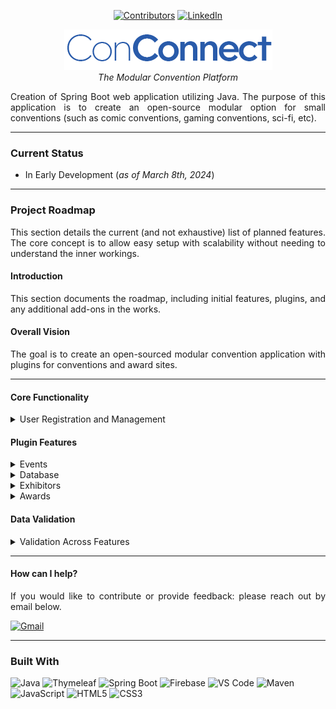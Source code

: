<a name="readme-top"></a>


<div align="center">

[![Contributors][contributors-shield]][contributors-url] [![LinkedIn][linkedin-shield]][linkedin-url]

</div>
<div align="center">

![conconnect_logo.png](src%2Fmain%2Fresources%2Fstatic%2Fconconnect_logo.png)
<br><i>The Modular Convention Platform</i>
</div>



  <div align="justify">
    Creation of Spring Boot web application utilizing Java. The purpose of this application is to create an open-source modular option for small conventions (such as comic conventions, gaming conventions, sci-fi, etc).
</div>

<hr>

### Current Status
- In Early Development (<i>as of March 8th, 2024</i>)

<hr>

### Project Roadmap
<div align="justify">
This section details the current (and not exhaustive) list of planned features. The core concept is to allow easy setup with scalability without needing to understand the inner workings.

#### Introduction
This section documents the roadmap, including initial features, plugins, and any additional add-ons in the works.

#### Overall Vision
The goal is to create an open-sourced modular convention application with plugins for conventions and award sites.

</div>

<hr>

#### Core Functionality
<details><summary>User Registration and Management</summary>

- [X] **User Registration**
  - [X] User Creation
  - [ ] User Login
  - [X] User Password Encryption
    - Custom Username: Check to ensure the username does not exist.
    - Create user in the database.
    - Hash password/security features.
    - Include user data fields: First Name, Last Name, Pronouns, Email Address, Password (with confirmation), Mailing Address, Phone Number.
    - Sign-up button to submit registration.
- [ ] **User Profile Maintenance**
  - [ ] Profile landing page
  - Ability to change password, update pronouns, add/update profile picture.
  - Update mailing address and phone number.
- [ ] **User Roles**
  - [ ] Add custom roles
  - [ ] Set permissions of custom roles
  - Dropdown with roles and associated permissions.

</details>

#### Plugin Features
<details><summary>Events</summary>

- [ ] **Electronic Event Tickets**: Attach electronic tickets to user badges.
- [ ] **QR Codes for Event (Attendee)**: Generate and manage QR codes for electronic tickets.
- [ ] **Printed Event Tickets**: Provide options for printing event tickets.
- [ ] **QR Code Scanner for Event (Organizers)**: Dashboard for organizers to scan QR codes; ability to see who is still missing in real-time.
- [ ] **Payment**: Integration with various payment systems for processing transactions.
- [ ] Create Events
- [ ] Modify Events
- [ ] Delete Events

</details>

<details><summary>Database</summary>

- [ ] **Firebase Plugin**
- [ ] **MySQL Plugin**

</details>

<details><summary>Exhibitors</summary>

- [ ] Automated QR Code Creation
- [ ] QR Code Scanner
- [ ] Exhibitor Profile
- [ ] Tools and systems for managing exhibitor information and activities.

</details>

<details><summary>Awards</summary>

- [ ] Categories
- [ ] Nominations
- [ ] Voting

</details>

#### Data Validation
<details><summary>Validation Across Features</summary>

- [ ] **Object Validation**
  - Ensure all data fields across Events, Users, and Database categories are validated and follow predefined rules and standards.

</details>


<hr>

#### How can I help?
<div align="justify">
If you would like to contribute or provide feedback: please reach out by email below.</div>

[![Gmail](https://img.shields.io/badge/Gmail-EA4335.svg?style=for-the-badge&logo=gmail&logoColor=white)](mailto:akiraka@gmail.com)

<hr>

### Built With


![Java](https://img.shields.io/badge/java-%23ED8B00.svg?style=for-the-badge&logo=openjdk&logoColor=white)
![Thymeleaf](https://img.shields.io/badge/Thymeleaf-005F0F.svg?style=for-the-badge&logo=Thymeleaf&logoColor=white)
![Spring Boot](https://img.shields.io/badge/Spring%20Boot-6DB33F.svg?style=for-the-badge&logo=Spring-Boot&logoColor=white)
![Firebase](https://img.shields.io/badge/Firebase-FFCA28.svg?style=for-the-badge&logo=Firebase&logoColor=black)
![VS Code](https://img.shields.io/badge/Visual%20Studio%20Code-007ACC.svg?style=for-the-badge&logo=Visual-Studio-Code&logoColor=white)
![Maven](https://img.shields.io/badge/Apache%20Maven-C71A36.svg?style=for-the-badge&logo=Apache-Maven&logoColor=white)
![JavaScript](https://img.shields.io/badge/JavaScript-F7DF1E.svg?style=for-the-badge&logo=JavaScript&logoColor=black)
![HTML5](https://img.shields.io/badge/HTML5-E34F26.svg?style=for-the-badge&logo=HTML5&logoColor=white)
![CSS3](https://img.shields.io/badge/CSS3-1572B6.svg?style=for-the-badge&logo=CSS3&logoColor=white)




[contributors-shield]: https://img.shields.io/github/contributors/mriffey1/ConventionWebApp.svg?style=for-the-badge
[Java]: https://img.shields.io/badge/Java-ED8B00?style=for-the-badge&logo=java&logoColor=white
[contributors-url]: https://github.com/mriffey1/ConventionWebApp/graphs/contributors
[forks-shield]: https://img.shields.io/github/forks/mriffey1/ConventionWebApp.svg?style=for-the-badge
[forks-url]: https://github.com/mriffey1/ConventionWebApp/network/members
[stars-shield]: https://img.shields.io/github/stars/mriffey1/ConventionWebApp.svg?style=for-the-badge
[stars-url]: https://github.com/mriffey1/ConventionWebApp/stargazers
[issues-shield]: https://img.shields.io/github/issues/mriffey1/ConventionWebApp.svg?style=for-the-badge
[issues-url]: https://github.com/mriffey1/ConventionWebApp/issues
[license-shield]: https://img.shields.io/github/license/mriffey1/ConventionWebApp.svg?style=for-the-badge
[license-url]: https://github.com/mriffey1/ConventionWebApp/blob/master/LICENSE.txt
[linkedin-shield]: https://img.shields.io/badge/-LinkedIn-black.svg?style=for-the-badge&logo=linkedin&colorB=555
[linkedin-url]: https://linkedin.com/in/mriffey
[product-screenshot]: images/screenshot.png
[Next.js]: https://img.shields.io/badge/next.js-000000?style=for-the-badge&logo=nextdotjs&logoColor=white
[Next-url]: https://nextjs.org/
[React.js]: https://img.shields.io/badge/React-20232A?style=for-the-badge&logo=react&logoColor=61DAFB
[React-url]: https://reactjs.org/
[Vue.js]: https://img.shields.io/badge/Vue.js-35495E?style=for-the-badge&logo=vuedotjs&logoColor=4FC08D
[Vue-url]: https://vuejs.org/
[Angular.io]: https://img.shields.io/badge/Angular-DD0031?style=for-the-badge&logo=angular&logoColor=white
[Angular-url]: https://angular.io/
[Svelte.dev]: https://img.shields.io/badge/Svelte-4A4A55?style=for-the-badge&logo=svelte&logoColor=FF3E00
[Svelte-url]: https://svelte.dev/
[Laravel.com]: https://img.shields.io/badge/Laravel-FF2D20?style=for-the-badge&logo=laravel&logoColor=white
[Laravel-url]: https://laravel.com
[Bootstrap.com]: https://img.shields.io/badge/Bootstrap-563D7C?style=for-the-badge&logo=bootstrap&logoColor=white
[Bootstrap-url]: https://getbootstrap.com
[JQuery.com]: https://img.shields.io/badge/jQuery-0769AD?style=for-the-badge&logo=jquery&logoColor=white
[JQuery-url]: https://jquery.com 
